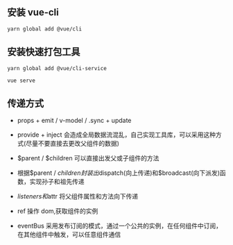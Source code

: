 ## 安装 vue-cli

```
yarn global add @vue/cli

```

## 安装快速打包工具

```
yarn global add @vue/cli-service

vue serve

```

## 传递方式

- props + emit / v-model / .sync + update

- provide + inject 会造成全局数据流混乱，自己实现工具库，可以采用这种方式(尽量不要直接去更改父组件的数据)

- $parent / $children 可以直接出发父或子组件的方法

- 根据$parent / $children 封装出$dispatch(向上传递)和$broadcast(向下派发)函数，实现孙子和祖先传递

- $listeners和$attr 将父组件属性和方法向下传递

- ref 操作 dom,获取组件的实例

- eventBus 采用发布订阅的模式，通过一个公共的实例，在任何组件中订阅，在其他组件中触发，可以任意组件通信
